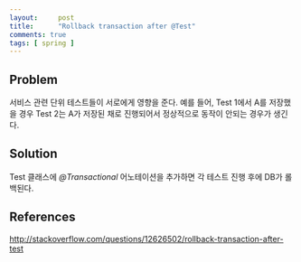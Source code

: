 ```yaml
---
layout:     post
title:      "Rollback transaction after @Test"
comments: true
tags: [ spring ]
---
```


## Problem
서비스 관련 단위 테스트들이 서로에게 영향을 준다. 예를 들어, Test 1에서 A를 저장했을 경우 Test 2는 A가 저장된 채로 진행되어서 정상적으로 동작이 안되는 경우가 생긴다.

## Solution
Test 클래스에 *@Transactional* 어노테이션을 추가하면 각 테스트 진행 후에 DB가 롤백된다.

## References
<http://stackoverflow.com/questions/12626502/rollback-transaction-after-test>
